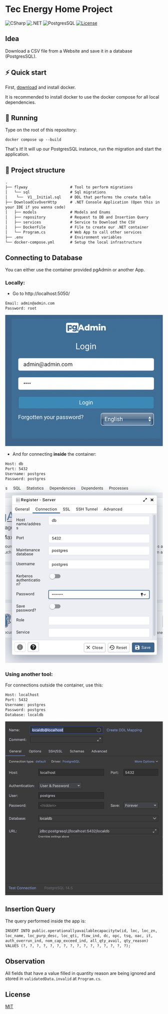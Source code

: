 # Tec Energy Home Project

![CSharp](https://img.shields.io/badge/C%23-v10.0-blue.svg)
![.NET](https://img.shields.io/badge/.NET-v6.0-blue.svg)
![PostgresSQL](https://img.shields.io/badge/Database-PostgresSQL-orange.svg)
[![License](https://img.shields.io/badge/license-MIT-green.svg)](https://opensource.org/licenses/MIT)

## Idea

Download a CSV file from a Website and save it in a database (PostgresSQL).

## ⚡️ Quick start

First, [download](https://www.docker.com) and install docker.

It is recommended to install docker to use the docker compose for all local dependencies.

## 🐳 Running

Type on the root of this repository:

```shell
docker compose up --build
```

That's it! It will up our PostgresSQL instance, run the migration and start the application.

## 📁 Project structure

    .
    ├── flyway                   # Tool to perform migrations
    │   └── sql                  # Sql migrations
    │    └──  V1__Initial.sql    # DDL that performs the create table
    ├── DownloadCsvOverHttp      # .NET Console Application (Open this in your IDE if you wanna code)
    │   ├── models               # Models and Enums
    │   ├── repository           # Request to DB and Insertion Query
    │   ├── services             # Service to Download the CSV
    │   ├── DockerFile           # File to create our .NET container
    │   └── Program.cs           # Web App to call other services
    ├── .env                     # Environment variables
    └── docker-compose.yml       # Setup the local infrastructure


## Connecting to Database

You can either use the container provided pgAdmin or another App.


### Locally:

- Go to http://localhost:5050/

```text
Email: admin@admin.com
Password: root
```

![Login PgAdmin](./login.png)

- And for connecting **inside** the container:

```text
Host: db
Port: 5432
Username: postgres
Password: postgres
```

![Server](./server.png)

### Using another tool:

For connections outside the container, use this:

```text
Host: localhost
Port: 5432
Username: postgres
Password: postgres
Database: localdb
```

![Server2](./server2.png)


## Insertion Query

The query performed inside the app is:

```postgresql
INSERT INTO public.operationallyavailablecapacitytw(id, loc, loc_zn, loc_name, loc_purp_desc, loc_qti, flow_ind, dc, opc, tsq, oac, it, auth_overrun_ind, nom_cap_exceed_ind, all_qty_avail, qty_reason)
VALUES (?, ?, ?, ?, ?, ?, ?, ?, ?, ?, ?, ?, ?, ?, ?, ?);
```

## Observation

All fields that have a value filled in quantity reason are being ignored and stored in `validatedData.invalid` at `Program.cs`.


## License
[MIT](https://choosealicense.com/licenses/mit/)

